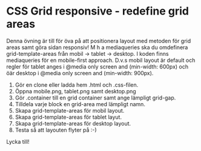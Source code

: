 # CSS Grid responsive - redefine grid areas

Denna övning är till för öva på att positionera layout med metoden för grid areas samt göra sidan responsiv!
M h a mediaqueries ska du omdefinera grid-template-areas från mobil -> tablet -> desktop. I koden finns mediaqueries för en mobile-first approach. D.v.s mobil layout är default och regler för tablet anges i @media only screen and (min-width: 600px) och öär desktop i @media only screen and (min-width: 900px).

1. Gör en clone eller ladda hem .html och .css-filen.
2. Öppna mobile.png, tablet.png samt desktop.png
3. Gör .container till en grid container samt ange lämpligt grid-gap.
4. Tilldela varje block en grid-area med lämpligt namn.
5. Skapa grid-template-areas för mobil layout.
6. Skapa grid-template-areas för tablet layut.
7. Skapa grid-template-areas för desktop layout.
8. Testa så att layouten flyter på :-)

Lycka till!
